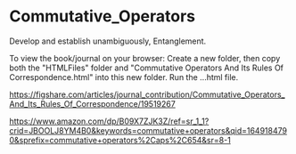 # Commutative_Operators
 Develop and establish unambiguously, Entanglement.
 
 To view the book/journal on your browser: Create a new folder, then copy both the "HTMLFiles" folder and "Commutative Operators And Its Rules Of Correspondence.html" into this new folder. Run the ...html file.
 
https://figshare.com/articles/journal_contribution/Commutative_Operators_And_Its_Rules_Of_Correspondence/19519267

https://www.amazon.com/dp/B09X7ZJK3Z/ref=sr_1_1?crid=JBOOLJ8YM4B0&keywords=commutative+operators&qid=1649184790&sprefix=commutative+operators%2Caps%2C654&sr=8-1
